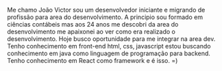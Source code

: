 Me chamo João Victor sou um desenvolvedor iniciante e migrando de 
profissão para area do desenvolvimento. A principio sou formado em 
ciências contábeis mas aos 24 anos me descobri da area do 
desenvolvimento me apaixonei ao ver como era realizado o desenvolvimento. Hoje busco oportunidade para me integrar na area dev. Tenho conhecimento em front-end html, css, javascript estou buscando conhecimento em java como linguagem de programação para backend. Tenho conhecimento em React como framework e é isso. =)

